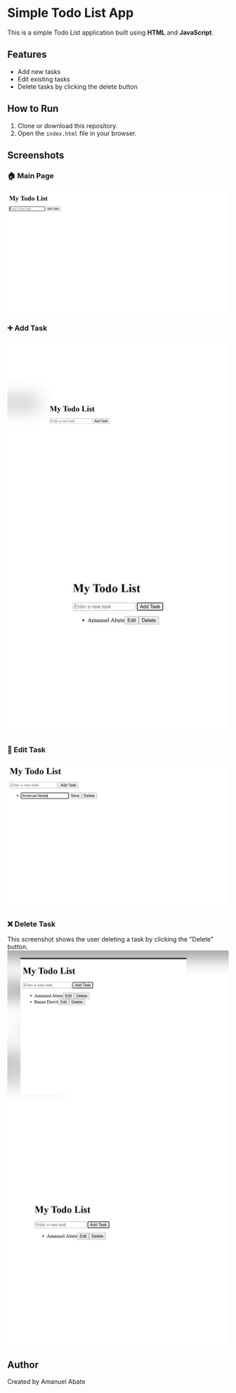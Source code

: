 # Simple Todo List App

This is a simple Todo List application built using **HTML** and **JavaScript**.

## Features
- Add new tasks
- Edit existing tasks
- Delete tasks by clicking the delete button

## How to Run
1. Clone or download this repository.
2. Open the `index.html` file in your browser.

## Screenshots
### 🏠 Main Page
![Main Page Screenshot](images/main-page.png)

### ➕ Add Task
![Add Task Screenshot](images/add-task.png)

### 📝 Edit Task
![Edit Task Screenshot](images/edit-task.png)

### ❌ Delete Task
This screenshot shows the user deleting a task by clicking the "Delete" button.
![Delete Task Screenshot](images/delete-task.png)

## Author
Created by Amanuel Abate

